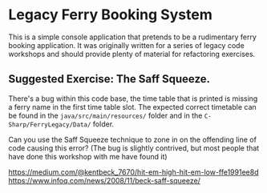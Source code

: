 # Legacy Ferry Booking System

This is a simple console application that pretends to be a rudimentary ferry booking application.
It was originally written for a series of legacy code workshops and should provide plenty of material for refactoring exercises.

## Suggested Exercise: The Saff Squeeze.

There's a bug within this code base, the time table that is printed is missing a ferry name in the first time table slot. The expected correct timetable can be found in the `java/src/main/resources/` folder and in the `C-Sharp/FerryLegacy/Data/` folder.

Can you use the Saff Squeeze technique to zone in on the offending line of code causing this error? (The bug is slightly contrived, but most people that have done this workshop with me have found it)

https://medium.com/@kentbeck_7670/hit-em-high-hit-em-low-ffe1991ee8d
https://www.infoq.com/news/2008/11/beck-saff-squeeze/
